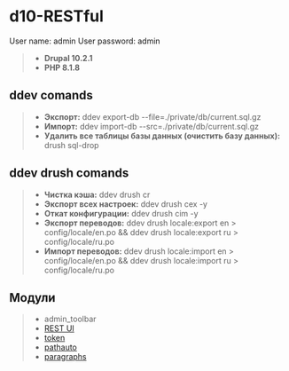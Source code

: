 # d10-RESTful

User name: admin  User password: admin

> * **Drupal 10.2.1**
> * **PHP 8.1.8**


## ddev comands
> * **Экспорт:** ddev export-db --file=./private/db/current.sql.gz
> * **Импорт:** ddev import-db --src=./private/db/current.sql.gz
> * **Удалить все таблицы базы данных (очистить базу данных):** drush sql-drop


## ddev drush comands
> * **Чистка кэша:** ddev drush cr
> * **Экспорт всех настроек:** ddev drush cex -y
> * **Откат конфигурации:** ddev drush cim -y
> * **Экспорт переводов:** ddev drush locale:export en > config/locale/en.po && ddev drush locale:export ru > config/locale/ru.po
> * **Импорт переводов:**  ddev drush locale:import en > config/locale/en.po && ddev drush locale:import ru > config/locale/ru.po

## Модули
> * admin_toolbar
> * [REST UI](https://www.drupal.org/project/restui)
> * [token](https://www.drupal.org/project/token)
> * [pathauto](https://www.drupal.org/project/pathauto)
> * [paragraphs](https://www.drupal.org/project/paragraphs)
